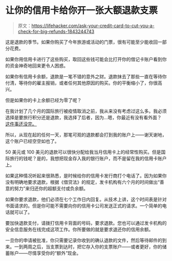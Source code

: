 # 让你的信用卡给你开一张大额退款支票

> 原文：<https://lifehacker.com/ask-your-credit-card-to-cut-you-a-check-for-big-refunds-1843244743>

这是退款的季节。如果你购买了今年旅游或活动的门票，很有可能至少能收回一部分花费。



如果你用信用卡进行了这些购买，取回这些钱可能会比打开你的借记卡账户看到你的资金神奇地回来更令人困惑。

如果你有信用卡余额，退款是一笔不错的意外之财。退款抹去了那些一直在等待你付清，等待你的雇主报销，或者任何其他原因的购买。你的平衡缩小了，你很高兴。

但是如果你的卡上余额已经为零了呢？

在我计划了几个月的国际旅行被疫情取消之前，我从来没有考虑过这么多。我必须选择是要旅行积分还是退款，我选择了后者，因为...嗯，你最近有没有看外面？ [这件事还没完。](https://vitals.lifehacker.com/this-isnt-going-to-end-soon-1842585548)

所以，从现在起的任何一天，那笔可观的退款都会打到我的账户上——谢天谢地，这个账户已经空空如也了。

50 美元或 100 美元的退款可以很快分配给我当月信用卡上的经常性购买。但是国际旅行的钱呢？是的，我想把现金存入我的银行账户，而不是留在我的信用卡账户上。

如果这种情况听起来很熟悉，是时候给你的信用卡发行商打个电话了。因为如果你没有明确地要求退款，根据《借贷法》的规定，发卡机构有六个月的时间做出“善意的努力”来归还你的超额支付或负余额。

如果你要求退款，他们必须在七个工作日内回复。从技术上讲，这个时间表是针对书面请求的。但是你可能不需要向你的信用卡公司发送正式的请求。一个简单的电话就可以了。

要加快退款支付，请拨打信用卡背面的号码，要求退款。您也可以通过发卡机构的安全信息服务在线完成这项工作。你所要做的就是要求退还你的信用余额。

一旦你的申请被批准，你只需要记录你收到的确认退款的文件，然后等待邮件的到来。一到两周之后，当支票到达时，把它存入你的支票账户——或者更好，你的储蓄账户——尽情享受你的“额外”现金。